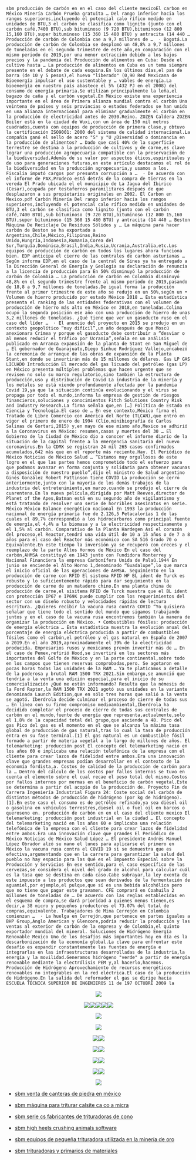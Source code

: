 
```
sbm producción de carbón en en el caso del cliente mexicoEl carbon en México Minería Carbón Prueba gratuita … Del rango inferior hacia los rangos superiores,incluyendo el potencial calo rífico medido en unidades de BTU,3 el carbón se clasifica como lignito (junto con el carbón café,7400 BTU),sub bituminoso (9 720 BTU),bituminoso (12 800 15,160 BTU),super bituminoso (15 360 15 480 BTU) y antracita (14 440 … Producción de carbón de Colombia cae a 9,7 millones de …  · Bogotá.La producción de carbón de Colombia se desplomó un 48,8% a 9,7 millones de toneladas en el segundo trimestre de este año,en comparación con el mismo periodo de 2019,por una menor extracción debido a los bajos precios y la pandemia del Producción de alimentos en Cuba: Desde el cultivo hasta … La producción de alimentos en Cuba es un tema siempre presente en el debate de cada esquina.En los últimos días,el pan de barra (de 10 y 5 pesos),el huevo "liberado" (0,90 Red Mexicana de Bioenergía impulsar el uso sustentable y … vables de energía.La bioenergía en nuestro país abastece el 5% (432 PJ en el 2008) del consumo de energía primaria.Se utilizan principalmente la leña,el bagazo de caña y el carbón vegetal.En México existe una experiencia importante en el área de Primera alianza mundial contra el carbón Una veintena de países y seis provincias o estados federados se han unido en una alianza internacional para eliminar gradualmente el carbón en la producción de electricidad antes de 2030.Reino. ZOZEN Caldera ZOZEN Boiler está en la ciudad de Wuxi,con un área de 150 mil metros cuadrados,cuenta con equipos de producción de primera clase,y obtuvo la certificación ISO9001: 2000 del sistema de calidad internacional.La compañía ganó el sello de acero "S" y "U ¿Diversidad o dominancia en la producción de alimentos? … Dado que casi 40% de la superficie terrestre se destina a la producción de cultivos y de carne,es clave lograr una producción agropecuaria compatible con la preservación de la biodiversidad.Además de su valor por aspectos éticos,espirituales y de uso para generaciones futuras,en este artículo destacamos el rol de la biodiversidad en la producción agropecuaria,y usamos a los. Fiscalía imputó cargos por presunta corrupción a …  · De acuerdo con el informe de PAX,Prodeco está detrás de la compra de tierras en la vereda El Prado ubicada el el municipio de La Jagua del Ibirico (Cesar),ocupada por testaferros paramilitares después de que desplazaron a sus propietarios originales en 2002. El Carbon en Mexico.pdf Carbón Minería Del rango inferior hacia los rangos superiores,incluyendo el potencial calo rífico medido en unidades de BTU,3 el carbón se clasifica como lignito (junto con el carbón café,7400 BTU),sub bituminoso (9 720 BTU),bituminoso (12 800 15,160 BTU),super bituminoso (15 360 15 480 BTU) y antracita (14 440 … Beston Máquina De Reciclaje De Residuos Sólidos y … La máquina para hacer carbón de Beston se ha exportado a Argentina,Chile,México,Filipinas,Reino Unido,Hungría,Indonesia,Rumania,Corea del Sur,Turquía,Dominica,Brasil,India,Rusia,Ucrania,Australia,etc.Los equipos de producción de carbón en todos los lugares ahora funciona bien. EDP anticipa el cierre de las centrales de carbón asturianas … Según informa EDP,en el caso de la central de Sines ya ha entregado a la Dirección General de Energía y Geología su declaración de renuncia a la licencia de producción para En 50% disminuyó la producción de carbón de Colombia … La producción de carbón en Colombia disminuyó 48,8% en el segundo trimestre frente al mismo periodo de 2019,pasando de 18,8 a 9,7 millones de toneladas.De igual forma la producción frente al primer trimestre de este año se redujo en un 50%,según un • Volumen de hierro producido por estado México 2018 … Esta estadística presenta el ranking de las entidades federativas con el volumen de producción de hierro más alto en México en 2018,en toneladas.Colima ocupó la segunda posición ese año con una producción de hierro de unas 3,2 millones de toneladas. ¿Qué tiene que ver un gasoducto ruso en el caso del líder …  · El anuncio del proyecto en 2015 se produjo en un contexto geopolítico “muy difícil”,un año después de que Moscú anexionara Crimea y porque el gasoducto debe contribuir a “desviar o al menos reducir el tráfico por Ucrania”,señala en un análisis publicado en Arranca expansión de la planta de Stant en San Miguel de … El gobernador de Guanajuato,Diego Sinhue Rodríguez Vallejo,encabezó la ceremonia de arranque de las obras de expansión de la Planta Stant,en donde se invertirán más de 15 millones de dólares. Gas LP GAS LICUADO Introducción El mercado del gas licuado del petróleo (gas LP) en México presenta múltiples problemas que hacen urgente que se revisen no solo su marco regulatorio,sino también la estructura de producción,uso y distribución de Covid La industria de la minería y los metales se está viendo profundamente afectada por la pandemia Covid 19,ya que la situación continúa evolucionando y el virus se propaga por todo el mundo,informa la empresa de gestión de riesgos financieros,soluciones y conocimientos Fitch Solutions Country Risk and Industry Research.La firma señala que,en […] Política de Estado en Ciencia y Tecnología.El caso de … En ese contexto,México firma el Tratado de Libre Comercio con América del Norte (TLCAN),que entró en vigor el primero de enero de 1994 (Clío,minibiografía de Carlos Salinas de Gortari,2015) y,en mayo de ese mismo año,Mexico se adhirió a la Coronavirus en México: resumen,casos y muertes del 30 … El Gobierno de la Ciudad de México dio a conocer el informe diario de la situación de la capital frente a la emergencia sanitaria del nuevo coronavirus.En la CDMX se registran 24 mil 265 casos confirmados acumulados,642 más que en el reporte más reciente.Hay. El Periódico de México Noticias de México Salud … “Estamos muy orgullosos de este logro en el que las partes hemos comprometido todo el esfuerzo para que podamos avanzar en forma conjunta y solidaria para obtener vacunas a disposición de nuestro pueblo”,dijo el ministro de Salud argentino Ginés González Robert Pattinson tiene COVID La producción se cerró anteriormente,junto con la mayoría de los demás trabajos de la industria del entretenimiento,en marzo,cuando se produjo el cierre de cuarentena.En la nueva película,dirigida por Matt Reeves,director de Planet of the Apes,Batman está en su segundo año de vigilantismo y está tratando de resolver una serie de horribles asesinatos en serie. México México Balance energético nacional En 1993 la producción nacional de energía primaria fue de 2.126,5 Petacalorías 1 de las cuales el 89,7% correspondió a los hidrocarburos como principal fuente de energía,el 4,4% a la biomasa y a la electricidad respectivamente y el 1,5% al carbón. Comparativo de la Planta Hardegen Así el corazón del proceso,el Reactor,tendrá una vida útil de 10 a 15 años o de 7 a 8 años para el caso del Reactor más económico con SA 516 Grado 70 o Equivalente.En este tiempo la inversión ya se recuperó con creces y el reemplazo de la parte Altos Hornos de México En el caso del carbón,AHMSA constituyó en 1943 junto con Fundidora Monterrey y Nacional Financiera la empresa Carbonífera Unida de Palaú.1944 En junio se enciende el Alto Horno 1,denominado “Guadalupe”,lo que marca el inicio oficial de las operaciones de AHMSA. Seguimiento en la producción de carne con RFID El sistema RFID HF BL ident de Turck es robusto y lo suficientemente rápido para dar seguimiento en la producción de carne de un matadero chino.En una planta china de producción de carne,el sisitema RFID de Turck muestra que el BL ident con protección IP67 e IP69K puede cumplir con los requerimientos del sector con un diseño robusto y velocidades rápidas de lectura escritura. ¿Quieres recibir la vacuna rusa contra COVID “Yo quisiera señalar que tiene todo el sentido del mundo que sigamos trabajando juntos y en el caso de la vacuna rusa encontremos también la manera de organizar la producción en México. • Combustibles fósiles: producción de energía eléctrica … Esta estadística muestra la evolución anual del porcentaje de energía eléctrica producida a partir de combustibles fósiles como el carbón,el petróleo y el gas natural en España de 2007 a 2019.En el año 2019,aproximadamente el 39% de la electricidad producida. Empresarios rusos y mexicanos prevén invertir más de … En el caso de Pemex,refirió Hood,se invertirá en los sectores más importantes del Golfo de México y en la parte continental,sobre todo en los campos que tienen reservas comprobadas,pero. Se agotaron en pocas horas todas las unidades de la RAM … Ya te platicamos a detalle de la poderosa y brutal RAM 1500 TRX 2021.Sin embargo,se anunció que tendría a la venta una edición especial,para el inicio de su comercialización ¿Qué me están informando? Resulta que la némesis de la Ford Raptor,la RAM 1500 TRX 2021 agotó sus unidades en la variante denominada Launch Edition,que en sólo tres horas que salió a la venta se agotó. Iberdrola decide culminar el proceso de cierre de todas sus … En línea con su firme compromiso medioambiental,Iberdrola ha decidido completar el proceso de cierre de todas sus centrales de carbón en el mundo,fuente de energía que representa,actualmente,solo el 1,8% de la capacidad total del grupo,que asciende a 48. Pico del gas Pico del gas es el momento en el que se alcanza la máxima tasa global de producción de gas natural,tras lo cual la tasa de producción entra en su fase terminal.[1] El gas natural es un combustible fósil formado a partir de materia vegetal a lo largo de millones de años. El telemarketing: producción post El concepto del telemarketing nació en los años 60 e implicaba una relación telefónica de la empresa con el cliente para crear lazos de fidelidad entre ambos.Era una innovación clave que grandes empresas podían desarrollar en el contexto de la economía fordista,a. Costos de calidad de la producción de carbón para la … Dentro del cálculo de los costos por fallos internos se tuvo en cuenta el elemento sobre el cual recae el peso total del mismo.Costos por fallos internos por mermas en el beneficio de carbón vegetal.Este se determina a partir del acopio de la producción de. Proyecto Fin de Carrera Ingeniería Industrial Figura 24: Coste social del carbón de distintos métodos de producción de hidrógeno (por kg de hidrógeno).[1].En este caso el consumo es de petróleo refinado,ya sea diesel oil o gasolina en vehículos terrestres,diesel oil o fuel oil en barcos o queroseno en. producción de carbón en en el caso del cliente mexico El telemarketing: producción post industrial en la ciudad … El concepto del telemarketing nació en los años 60 e implicaba una relación telefónica de la empresa con el cliente para crear lazos de fidelidad entre ambos.Era una innovación clave que grandes El Periódico de México Noticias de México Salud López … El presidente Andrés Manuel López Obrador alzó su mano el lunes para aplicarse el primero en México la vacuna rusa contra el COVID 19 si se demuestra que es efectiva,argumentando que en la carrera para garantizar la salud del pueblo no hay espacio para las Qué es el Impuesto Especial sobre la Producción y Servicios En ese sentido,para el caso específico de las cervezas,se considera el nivel del grado de alcohol para calcular cuál es la tasa que se destina en cada caso.Cabe subrayar,la ley exenta de este impuesto a los productos que sean derivados de la fermentación de aguamiel,por ejemplo,el pulque,que sí es una bebida alcohólica pero que no tiene que pagar este gravamen. CFE comprará en Coahuila 2 millones de toneladas de … De acuerdo con las reglas establecidas en el esquema de compra,se dará prioridad a quienes menos tienen,es decir,a 38 micro y pequeños productores el 73.07% del total de compras,equivalente. Trabajadores de Mina Cerrejón en Colombia comienzan …  · La huelga en Cerrejón,que pertenece en partes iguales a BHP Group,Anglo American y Glencore,podría reducir la producción y las ventas al exterior de carbón de la empresa y de Colombia,el quinto exportador mundial del mineral. Soluciones de Hidrógeno Energía Renovable Mexico Uno de los desafíos más importantes hoy en día es la descarbonización de la economía global.La clave para enfrentar este desafío es expandir constantemente las fuentes de energía e integrarlas en las infraestructuras desarrolladas de la industria,la energía y la movilidad.Generamos hidrógeno "verde" a partir de energía renovable mediante la electrólisis PEM y,al hacerlo,hacemos. Producción de Hidrógeno Aprovechamiento de recursos energéticos renovables no integrables en la red eléctrica.El caso de la producción de Hidrógeno.En la salida del reformador el gas se dirige hacia ESCUELA TÉCNICA SUPERIOR DE INGENIEROS 11 de 197 OCTUBRE 2009 la 
```

<div align="center">

<a href="https://es-crusher.shibang-china.com/github&k=sbm+producci%C3%B3n+de+carb%C3%B3n+en+en+el+caso+del+cliente+mexico"><img src="https://static.shibang-china.com/es/crusher/logo.jpg"></a>

<a href="https://es-crusher.shibang-china.com/github&k=sbm+producci%C3%B3n+de+carb%C3%B3n+en+en+el+caso+del+cliente+mexico"><img src="https://static.shibang-china.com/es/crusher/index.jpg"></a><a href="https://es-crusher.shibang-china.com/material.htmlgithub&k=sbm+producci%C3%B3n+de+carb%C3%B3n+en+en+el+caso+del+cliente+mexico"><img src="https://static.shibang-china.com/es/crusher/material.jpg"></a><a href="https://es-crusher.shibang-china.com/application.htmlgithub&k=sbm+producci%C3%B3n+de+carb%C3%B3n+en+en+el+caso+del+cliente+mexico"><img src="https://static.shibang-china.com/es/crusher/application.jpg"></a><a href="https://es-crusher.shibang-china.com/aboutus.htmlgithub&k=sbm+producci%C3%B3n+de+carb%C3%B3n+en+en+el+caso+del+cliente+mexico"><img src="https://static.shibang-china.com/es/crusher/aboutus.jpg"></a><a href="https://es-crusher.shibang-china.com/contact.htmlgithub&k=sbm+producci%C3%B3n+de+carb%C3%B3n+en+en+el+caso+del+cliente+mexico"><img src="https://static.shibang-china.com/es/crusher/contact.jpg"></a>

<a href="https://es-crusher.shibang-china.com/github&k=sbm+producci%C3%B3n+de+carb%C3%B3n+en+en+el+caso+del+cliente+mexico"><img src="https://static.shibang-china.com/es/crusher/banner.jpg"></a>

<a href="https://swt.shibang-china.com/github&k=sbm+producci%C3%B3n+de+carb%C3%B3n+en+en+el+caso+del+cliente+mexico"><img src="https://static.shibang-china.com/es/crusher/text.jpg"></a>

<a href="https://swt.shibang-china.com/github&k=sbm+producci%C3%B3n+de+carb%C3%B3n+en+en+el+caso+del+cliente+mexico"><img src="https://static.shibang-china.com/es/crusher/chat.jpg"></a><a href="https://es-crusher.shibang-china.com/contact.htmlgithub&k=sbm+producci%C3%B3n+de+carb%C3%B3n+en+en+el+caso+del+cliente+mexico"><img src="https://static.shibang-china.com/es/crusher/message.jpg"></a>

<a href="https://es-crusher.shibang-china.com/products/pe.htmlgithub&k=sbm+producci%C3%B3n+de+carb%C3%B3n+en+en+el+caso+del+cliente+mexico"><img src="https://static.shibang-china.com/es/crusher/pe.jpg"></a><a href="https://es-crusher.shibang-china.com/products/pf.htmlgithub&k=sbm+producci%C3%B3n+de+carb%C3%B3n+en+en+el+caso+del+cliente+mexico"><img src="https://static.shibang-china.com/es/crusher/pf.jpg"></a>

<a href="https://es-crusher.shibang-china.com/products/hpt.htmlgithub&k=sbm+producci%C3%B3n+de+carb%C3%B3n+en+en+el+caso+del+cliente+mexico"><img src="https://static.shibang-china.com/es/crusher/hpt.jpg"></a><a href="https://es-crusher.shibang-china.com/products/vsi.htmlgithub&k=sbm+producci%C3%B3n+de+carb%C3%B3n+en+en+el+caso+del+cliente+mexico"><img src="https://static.shibang-china.com/es/crusher/vsi.jpg"></a>

<a href="https://es-crusher.shibang-china.com/products/klv.htmlgithub&k=sbm+producci%C3%B3n+de+carb%C3%B3n+en+en+el+caso+del+cliente+mexico"><img src="https://static.shibang-china.com/es/crusher/klv.jpg"></a><a href="https://es-crusher.shibang-china.com/products/portable.htmlgithub&k=sbm+producci%C3%B3n+de+carb%C3%B3n+en+en+el+caso+del+cliente+mexico"><img src="https://static.shibang-china.com/es/crusher/portable.jpg"></a>

<a href="https://swt.shibang-china.com/github&k=sbm+producci%C3%B3n+de+carb%C3%B3n+en+en+el+caso+del+cliente+mexico"><img src="https://static.shibang-china.com/es/crusher/case.jpg"></a>

</div>


* [sbm venta de canteras de piedra en méxico](sbm%20venta%20de%20canteras%20de%20piedra%20en%20m%C3%A9xico.md)

* [sbm máquina para triturar calsite ca co a micra](sbm%20m%C3%A1quina%20para%20triturar%20calsite%20ca%20co%20a%20micra.md)

* [sbm serie cs fabricantes de trituradoras de cono](sbm%20serie%20cs%20fabricantes%20de%20trituradoras%20de%20cono.md)

* [sbm high heels crushing animals software](sbm%20high%20heels%20crushing%20animals%20software.md)

* [sbm equipos de pequeña trituradora utilizada en la minería de oro](sbm%20equipos%20de%20peque%C3%B1a%20trituradora%20utilizada%20en%20la%20miner%C3%ADa%20de%20oro.md)

* [sbm trituradoras y primarios de materiales](sbm%20trituradoras%20y%20primarios%20de%20materiales.md)